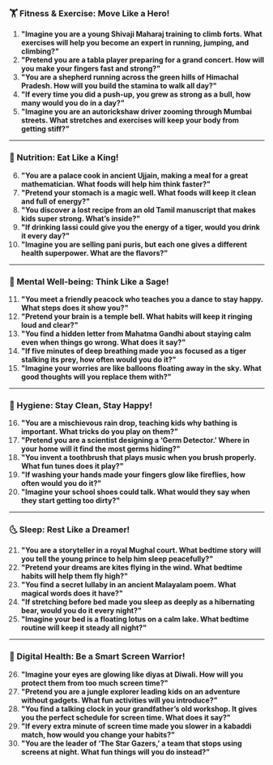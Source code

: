 ### **🏋️ Fitness & Exercise: Move Like a Hero!**  
1. **"Imagine you are a young Shivaji Maharaj training to climb forts. What exercises will help you become an expert in running, jumping, and climbing?"**  
2. **"Pretend you are a tabla player preparing for a grand concert. How will you make your fingers fast and strong?"**  
3. **"You are a shepherd running across the green hills of Himachal Pradesh. How will you build the stamina to walk all day?"**  
4. **"If every time you did a push-up, you grew as strong as a bull, how many would you do in a day?"**  
5. **"Imagine you are an autorickshaw driver zooming through Mumbai streets. What stretches and exercises will keep your body from getting stiff?"**  

---

### **🍛 Nutrition: Eat Like a King!**  
6. **"You are a palace cook in ancient Ujjain, making a meal for a great mathematician. What foods will help him think faster?"**  
7. **"Pretend your stomach is a magic well. What foods will keep it clean and full of energy?"**  
8. **"You discover a lost recipe from an old Tamil manuscript that makes kids super strong. What’s inside?"**  
9. **"If drinking lassi could give you the energy of a tiger, would you drink it every day?"**  
10. **"Imagine you are selling pani puris, but each one gives a different health superpower. What are the flavors?"**  

---

### **🧘 Mental Well-being: Think Like a Sage!**  
11. **"You meet a friendly peacock who teaches you a dance to stay happy. What steps does it show you?"**  
12. **"Pretend your brain is a temple bell. What habits will keep it ringing loud and clear?"**  
13. **"You find a hidden letter from Mahatma Gandhi about staying calm even when things go wrong. What does it say?"**  
14. **"If five minutes of deep breathing made you as focused as a tiger stalking its prey, how often would you do it?"**  
15. **"Imagine your worries are like balloons floating away in the sky. What good thoughts will you replace them with?"**  

---

### **🛁 Hygiene: Stay Clean, Stay Happy!**  
16. **"You are a mischievous rain drop, teaching kids why bathing is important. What tricks do you play on them?"**  
17. **"Pretend you are a scientist designing a ‘Germ Detector.’ Where in your home will it find the most germs hiding?"**  
18. **"You invent a toothbrush that plays music when you brush properly. What fun tunes does it play?"**  
19. **"If washing your hands made your fingers glow like fireflies, how often would you do it?"**  
20. **"Imagine your school shoes could talk. What would they say when they start getting too dirty?"**  

---

### **🌜 Sleep: Rest Like a Dreamer!**  
21. **"You are a storyteller in a royal Mughal court. What bedtime story will you tell the young prince to help him sleep peacefully?"**  
22. **"Pretend your dreams are kites flying in the wind. What bedtime habits will help them fly high?"**  
23. **"You find a secret lullaby in an ancient Malayalam poem. What magical words does it have?"**  
24. **"If stretching before bed made you sleep as deeply as a hibernating bear, would you do it every night?"**  
25. **"Imagine your bed is a floating lotus on a calm lake. What bedtime routine will keep it steady all night?"**  

---

### **📱 Digital Health: Be a Smart Screen Warrior!**  
26. **"Imagine your eyes are glowing like diyas at Diwali. How will you protect them from too much screen time?"**  
27. **"Pretend you are a jungle explorer leading kids on an adventure without gadgets. What fun activities will you introduce?"**  
28. **"You find a talking clock in your grandfather’s old workshop. It gives you the perfect schedule for screen time. What does it say?"**  
29. **"If every extra minute of screen time made you slower in a kabaddi match, how would you change your habits?"**  
30. **"You are the leader of ‘The Star Gazers,’ a team that stops using screens at night. What fun things will you do instead?"**
